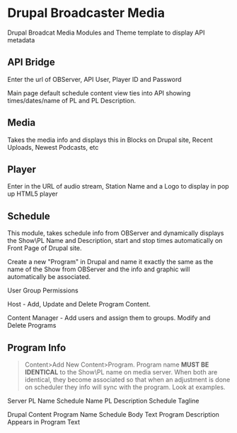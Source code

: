 # Drupal Broadcaster Media

Drupal Broadcat Media Modules and Theme template to display API metadata  

## API Bridge

Enter the url of OBServer, API User, Player ID and Password

Main page default schedule content view ties into API showing times/dates/name of PL and PL Description.

## Media

Takes the media info and displays this in Blocks on Drupal site, Recent Uploads, Newest Podcasts, etc

## Player

Enter in the URL of audio stream, Station Name and a Logo to display in pop up HTML5 player

## Schedule

This module, takes schedule info from OBServer and dynamically displays the Show\PL Name and Description, start and stop times automatically on Front Page of Drupal site.

Create a new "Program" in Drupal and name it exactly the same as the name of the Show from OBServer and the info and graphic will automatically be associated.

User Group Permissions

Host - Add, Update and Delete Program Content.

Content Manager - Add users and assign them to groups. Modify and Delete Programs

## Program Info

>Content>Add New Content>Program. Program name __MUST BE IDENTICAL__ to the Show\PL name on media server. When both are identical, they become associated so that when an adjustment is done on scheduler they info will sync with the program. Look at examples.

Server PL Name Schedule Name PL Description Schedule Tagline

Drupal Content Program Name Schedule Body Text Program Description Appears in Program Text 
